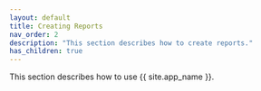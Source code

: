 ```yaml
---
layout: default
title: Creating Reports
nav_order: 2
description: "This section describes how to create reports."
has_children: true
---
```

This section describes how to use {{ site.app_name }}.